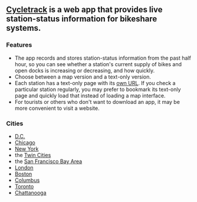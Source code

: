 ## [Cycletrack](http://www.rausnitz.com/track/) is a web app that provides live station-status information for bikeshare systems.

### Features

- The app records and stores station-status information from the past half hour, so you can see whether a station's current supply of bikes and open docks is increasing or decreasing, and how quickly.
- Choose between a map version and a text-only version.
- Each station has a text-only page with its [own URL](http://www.rausnitz.com/track/dc/31623). If you check a particular station regularly, you may prefer to bookmark its text-only page and quickly load that instead of loading a map interface.
- For tourists or others who don't want to download an app, it may be more convenient to visit a website.

### Cities

- [D.C.](http://www.rausnitz.com/track/dc/)
- [Chicago](http://www.rausnitz.com/track/chicago/)
- [New York](http://www.rausnitz.com/track/nyc/)
- the [Twin Cities](http://www.rausnitz.com/track/minn/)
- the [San Francisco Bay Area](http://www.rausnitz.com/track/bay/)
- [London](http://www.rausnitz.com/track/london/)
- [Boston](http://www.rausnitz.com/track/boston/)
- [Columbus](http://www.rausnitz.com/track/columbus/)
- [Toronto](http://www.rausnitz.com/track/toronto/)
- [Chattanooga](http://www.rausnitz.com/track/chattanooga/)